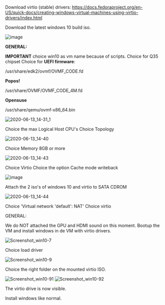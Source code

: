 Download virtio (stable) drivers: 
https://docs.fedoraproject.org/en-US/quick-docs/creating-windows-virtual-machines-using-virtio-drivers/index.html

Download the latest windows 10 build iso.

![image](uploads/8dc75941114862dd1f8ea448569696ed/image.png)


**GENERAL:**

**IMPORTANT** choice win10 as vm name because of scripts.
Choice for Q35 chipset
Choice for **UEFI firmware**:

/usr/share/edk2/ovmf/OVMF_CODE.fd


**Popos!**

/usr/share/OVMF/OVMF_CODE_4M.fd

**Opensuse**

/usr/share/qemu/ovmf-x86_64.bin

![2020-06-13_14-31_1](uploads/1581b6dd65be8cb7ea01e8aa9b1f12ab/2020-06-13_14-31_1.png)

Choice the max Logical Host CPU's
Choice Topology

![2020-06-13_14-40](uploads/8b61113a13e524d1e007680e46a2dff0/2020-06-13_14-40.png)

Choice Memory 8GB or more

![2020-06-13_14-43](uploads/6531691d3ba60e44e86ca675cb018879/2020-06-13_14-43.png)

Choice Virtio 
Choice the option Cache mode writeback

![image](uploads/dc35b091e4fc5b0b333e72d86d310a1f/image.png)

Attach the 2 iso's of windows 10 and virtio to SATA CDROM

![2020-06-13_14-44](uploads/929e78368ad62ae07b3dd28aab334d50/2020-06-13_14-44.png)

Choice 'Virtual network 'default': NAT'
Choice virtio


GENERAL:

We do NOT attached the GPU and HDMI sound on this moment. 
Bootup the VM and install windows in de VM with virtio drivers. 


![Screenshot_win10-7](uploads/dfa4828fea018d3f441cc2566ab37fc0/Screenshot_win10-7.png)

Choice load driver 

![Screenshot_win10-9](uploads/ef14ba6add48683e5d43e81724cb8d4d/Screenshot_win10-9.png)

Choice the right folder on the mounted virtio ISO.

![Screenshot_win10-91](uploads/86c041a58d70d30d10543de56b23ff2d/Screenshot_win10-91.png)
![Screenshot_win10-92](uploads/9d1137d7749b470aba734baca9e268ac/Screenshot_win10-92.png)

The virtio drive is now visible.

Install windows like normal. 




